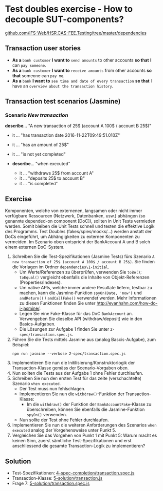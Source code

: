 # Test doubles exercise - How to decouple SUT-components?

[github.com/IFS-Web/HSR.CAS-FEE.Testing/tree/master/dependencies](https://github.com/IFS-Web/HSR.CAS-FEE.Testing/tree/master/dependencies)


## Transaction user stories

* **As a** `bank customer` **I want to** `send amounts` to other accounts **so that** I can `pay someone`.
* **As a** `bank customer` **I want to** `receive amounts` from other accounts **so that** someone can `pay me`.
* **As a** `bank` **I want to** `see time and date of every transaction` **so that** I have an `overview about the transaction history`.


## Transaction test scenarios (Jasmine)

### Scenario *New transaction*
**describe**… "A new transaction of 25$ (account A 100$ / account B 25$)"
* it … "has transaction date 2016-11-22T09:49:51.010Z"
* it … "has an amount of 25$"
* it … "is not yet completed"
 
* **describe**… "when executed"
	* it … "withdraws 25$ from account A"
	* it … "deposits 25$ to account B"
	* it … "is completed"


## Exercise

Komponenten, welche von externenen, langsamen oder nicht immer verfügbare Ressourcen (Netzwerk, Datenbanken, usw.) abhängen (so genannte depended-on component [DoC]), sollten in Unit Tests vermieden werden. Somit bleiben die Unit Tests schnell und testen die effektive Logik des Programms. Test Doubles (fakes/spies/mocks/...) werden anstatt der DoCs eingeführt, um Abhängigkeiten zu externen Komponenten zu vermeiden. Im Szenario oben entspricht der BankAccount A und B solch einem externen DoC-System.

1. Schreiben Sie die Test-Spezifikationen (Jasmine Tests) fürs Szenario ```A new transaction of 25$ (account A 100$ / account B 25$)```. Sie finden die Vorlagen im Ordner `dependencies\1-initial`.
	* Um Werte/Referenzen zu überprüfen, verwenden Sie ```toBe()```; ```toEqual()``` vergleicht ebenfalls die Inhalte von Objekt-Referenzen (Properties/Indexes).
	* Um native APIs, welche immer andere Resultate liefern, testbar zu machen, kann die Jasmine-Funktion ```spyOn(Date, 'now')``` und ```andReturn()``` / ```andCallFake()``` verwendet werden. Mehr Informationen zu diesen Funktionen finden Sie unter http://evanhahn.com/how-do-i-jasmine/.
	* Legen Sie eine Fake-Klasse für das DoC ```BankAccount``` an. Verwengeben Sie dieselbe API (withdraw/deposit) wie in den Basics-Aufgaben.
	* Die Lösungen zur Aufgabe 1 finden Sie unter ```2-spec/transaction.spec.js```.
2. Führen Sie die Tests mittels Jasmine aus (analog Bascis-Aufgabe), zum Beispiel:
	```shell
	npm run jasmine --verbose 2-spec/transaction.spec.js
	```
3. Implementieren Sie nun die Initilisierung/Konstruktorlogik der Transaction-Klasse gemäss der Scenario-Vorgaben oben.
4. Nun sollten die Tests aus der Aufgabe 1 ohne Fehler durchlaufen.
5. Schreiben Sie nun den ersten Test für das zeite (verschachtelte) Szenario ```when executed```.
	* Der Test muss nun fehlschlagen.
	* Implementieren Sie nun die ```withdraw()```-Funktion der Transaction-Klasse:
		* Im die ```withdraw()``` der Funktion der ```BankAccountFake```-Klasse zu überschreiben, können Sie ebenfalls die Jasmine-Funktion ```spyOn()``` verwenden.
	* Nun sollte der Test ohne Fehler durchlaufen.
6. Implementieren Sie nun die weiteren Anforderungen des Szenarios ```when executed``` analog der Vorgehensweise unter Punkt 5. 
7. Vergleichen Sie das Vorgehen von Punkt 1 mit Punkt 5: Warum macht es keinen Sinn, zuerst sämtliche Test-Spezifikationen und erst anschliessend die gesamte Transaction-Logik zu implementieren?


## Solution

* Test-Spezifikationen: [4-spec-completion/transaction.spec.js](./4-spec-completion/transaction.spec.js)
* Transaction-Klasse: [5-solution/transaction.js](./5-solution/transaction.js)
* Frage 7: [5-solution/transaction.spec.js](./5-solution/transaction.spec.js)
